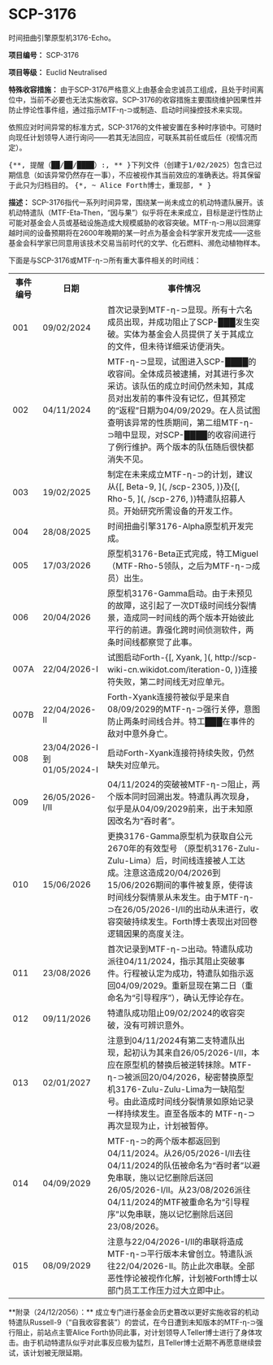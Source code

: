# SCP-3176
                        




时间扭曲引擎原型机3176-Echo。



**项目编号：** SCP-3176

**项目等级：** Euclid Neutralised

**特殊收容措施：** 由于SCP-3176严格意义上由基金会忠诚员工组成，且处于时间离位中，当前不必要也无法实施收容。SCP-3176的收容措施主要围绕维护因果性并防止悖论性事件组，通过指示MTF-η-⊃或制造、启动时间操控技术来实现。

依照应对时间异常的标准方式，SCP-3176的文件被安置在多种时序锁中。可随时向现任计划领导人进行询问——若其无法回应，可联系其前任或后任（视情况而定）。


<tt>{**, &#25552;&#37266;&#65288;&#9608;&#9608;/&#9608;&#9608;/&#9608;&#9608;&#9608;&#9608;&#65289;:, ** }&#19979;&#21015;&#25991;&#20214;&#65288;&#21019;&#24314;&#20110;1/02/2025&#65289;&#21253;&#21547;&#24050;&#36807;&#26399;&#20449;&#24687;&#65288;&#22914;&#35813;&#24322;&#24120;&#20173;&#28982;&#23384;&#22312;&#19968;&#20107;&#65289;&#65292;&#19981;&#24212;&#34987;&#35270;&#20316;&#20854;&#24403;&#21069;&#25928;&#24212;&#30340;&#20934;&#30830;&#34920;&#36798;&#12290;&#23558;&#20854;&#20445;&#30041;&#20110;&#27492;&#21482;&#20026;&#24402;&#26723;&#30446;&#30340;&#12290;</tt>
<tt>{*, ~ Alice Forth&#21338;&#22763;&#65292;&#37325;&#29616;&#37096;, * }</tt>


**描述：** SCP-3176指代一系列时间异常，围绕某一尚未成立的机动特遣队展开。该机动特遣队（MTF-Eta-Then，“因与果”）似乎将在未来成立，目标是逆行性防止可能对基金会人员或基础设施造成大规模威胁的收容突破。MTF-η-⊃用以回溯穿越时间的设备预期将在2600年晚期的某一时点为基金会科学家开发完成——这些基金会科学家已同意用该技术交易当前时代的文学、化石燃料、濒危动植物样本。

下面是与SCP-3176或MTF-η-⊃所有重大事件相关的时间线：

<table class='wiki-content-table'>
 <tr>
  <th colspan='1' rowspan='1'>&#20107;&#20214;&#32534;&#21495;</th>
  <th colspan='1' rowspan='1'>&#26085;&#26399;</th>
  <th colspan='1' rowspan='1'>&#20107;&#20214;&#24773;&#20917;</th>
 </tr>
 <tr>
  <td colspan='1' rowspan='1'>001</td>
  <td colspan='1' rowspan='1'>09/02/2024</td>
  <td colspan='1' rowspan='1'>&#39318;&#27425;&#35760;&#24405;&#21040;MTF-&#951;-&#8835;&#26174;&#29616;&#12290;&#25152;&#26377;&#21313;&#20845;&#21517;&#25104;&#21592;&#20986;&#29616;&#65292;&#24182;&#25104;&#21151;&#38459;&#27490;&#20102;SCP-&#9608;&#9608;&#9608;&#21457;&#29983;&#31361;&#30772;&#12290;&#23454;&#20307;&#20026;&#22522;&#37329;&#20250;&#20154;&#21592;&#25552;&#20379;&#20102;&#20851;&#20110;&#20854;&#25104;&#31435;&#30340;&#25991;&#20214;&#65292;&#20294;&#26410;&#24453;&#35814;&#32454;&#37319;&#35775;&#20415;&#28040;&#22833;&#12290;</td>
 </tr>
 <tr>
  <td colspan='1' rowspan='1'>002</td>
  <td colspan='1' rowspan='1'>04/11/2024</td>
  <td colspan='1' rowspan='1'>MTF-&#951;-&#8835;&#26174;&#29616;&#65292;&#35797;&#22270;&#36827;&#20837;SCP-&#9608;&#9608;&#9608;&#9608;&#30340;&#25910;&#23481;&#38388;&#12290;&#20840;&#20307;&#25104;&#21592;&#34987;&#36910;&#25429;&#65292;&#23545;&#20854;&#36827;&#34892;&#22810;&#27425;&#37319;&#35775;&#12290;&#35813;&#38431;&#20237;&#30340;&#25104;&#31435;&#26102;&#38388;&#20173;&#28982;&#26410;&#30693;&#65292;&#20854;&#25104;&#21592;&#23545;&#20986;&#21457;&#21069;&#30340;&#20107;&#20214;&#27809;&#26377;&#35760;&#24518;&#65292;&#20294;&#20854;&#39044;&#23450;&#30340;&#8220;&#36820;&#31243;&#8221;&#26085;&#26399;&#20026;04/09/2029&#12290;&#22312;&#20154;&#21592;&#35797;&#22270;&#26597;&#26126;&#35813;&#24322;&#24120;&#30340;&#24615;&#36136;&#26399;&#38388;&#65292;&#31532;&#20108;&#32452;MTF-&#951;-&#8835;&#26263;&#20013;&#26174;&#29616;&#65292;&#23545;SCP-&#9608;&#9608;&#9608;&#9608;&#30340;&#25910;&#23481;&#38388;&#36827;&#34892;&#20102;&#20363;&#34892;&#32500;&#25252;&#12290;&#20004;&#20010;&#29256;&#26412;&#30340;&#38431;&#20237;&#38543;&#21518;&#24456;&#24555;&#37117;&#28040;&#22833;&#19981;&#35265;&#12290;</td>
 </tr>
 <tr>
  <td colspan='1' rowspan='1'>003</td>
  <td colspan='1' rowspan='1'>19/02/2025</td>
  <td colspan='1' rowspan='1'>&#21046;&#23450;&#22312;&#26410;&#26469;&#25104;&#31435;MTF-&#951;-&#8835;&#30340;&#35745;&#21010;&#65292;&#24314;&#35758;&#20174;{[, Beta-9, ](, /scp-2305, )}&#21450;{[, Rho-5, ](, /scp-276, )}&#29305;&#36963;&#38431;&#25307;&#21215;&#20154;&#21592;&#12290;&#24320;&#22987;&#30740;&#31350;&#25152;&#38656;&#35774;&#22791;&#30340;&#24320;&#21457;&#24037;&#20316;&#12290;</td>
 </tr>
 <tr>
  <td colspan='1' rowspan='1'>004</td>
  <td colspan='1' rowspan='1'>28/08/2025</td>
  <td colspan='1' rowspan='1'>&#26102;&#38388;&#25197;&#26354;&#24341;&#25806;3176-Alpha&#21407;&#22411;&#26426;&#24320;&#21457;&#23436;&#25104;&#12290;</td>
 </tr>
 <tr>
  <td colspan='1' rowspan='1'>005</td>
  <td colspan='1' rowspan='1'>17/03/2026</td>
  <td colspan='1' rowspan='1'>&#21407;&#22411;&#26426;3176-Beta&#27491;&#24335;&#23436;&#25104;&#65292;&#29305;&#24037;Miguel&#65288;MTF-Rho-5&#39046;&#38431;&#65292;&#20043;&#21518;&#20026;MTF-&#951;-&#8835;&#25104;&#21592;&#65289;&#20986;&#29983;&#12290;</td>
 </tr>
 <tr>
  <td colspan='1' rowspan='1'>006</td>
  <td colspan='1' rowspan='1'>20/04/2026</td>
  <td colspan='1' rowspan='1'>&#21407;&#22411;&#26426;3176-Gamma&#21551;&#21160;&#12290;&#30001;&#20110;&#26410;&#39044;&#35265;&#30340;&#25925;&#38556;&#65292;&#36825;&#24341;&#36215;&#20102;&#19968;&#27425;DT&#32423;&#26102;&#38388;&#32447;&#20998;&#35010;&#24773;&#26223;&#65292;&#36896;&#25104;&#21516;&#19968;&#26102;&#38388;&#32447;&#30340;&#20004;&#20010;&#29256;&#26412;&#24320;&#22987;&#24444;&#27492;&#24179;&#34892;&#30340;&#21069;&#36827;&#12290;&#38752;&#24378;&#21270;&#36328;&#26102;&#38388;&#20390;&#27979;&#36719;&#20214;&#65292;&#20004;&#26465;&#26102;&#38388;&#32447;&#37117;&#23519;&#35273;&#20102;&#27492;&#20107;&#12290;</td>
 </tr>
 <tr>
  <td colspan='1' rowspan='1'>007A</td>
  <td colspan='1' rowspan='1'>22/04/2026-I</td>
  <td colspan='1' rowspan='1'>&#35797;&#22270;&#21551;&#21160;Forth-{[, Xyank, ](, http://scp-wiki-cn.wikidot.com/iteration-0, )}&#36830;&#25509;&#31526;&#22833;&#36133;&#65292;&#31532;&#20108;&#26102;&#38388;&#32447;&#26080;&#23545;&#24212;&#21333;&#20803;&#12290;</td>
 </tr>
 <tr>
  <td colspan='1' rowspan='1'>007B</td>
  <td colspan='1' rowspan='1'>22/04/2026-II</td>
  <td colspan='1' rowspan='1'>Forth-Xyank&#36830;&#25509;&#31526;&#34987;&#20284;&#20046;&#26159;&#26469;&#33258;08/09/2029&#30340;MTF-&#951;-&#8835;&#24378;&#34892;&#20851;&#20572;&#65292;&#24847;&#22270;&#38450;&#27490;&#20004;&#26465;&#26102;&#38388;&#32447;&#21512;&#24182;&#12290;&#29305;&#24037;&#9608;&#9608;&#9608;&#22312;&#20107;&#20214;&#30340;&#25932;&#23545;&#20013;&#24847;&#22806;&#36523;&#20129;&#12290;</td>
 </tr>
 <tr>
  <td colspan='1' rowspan='1'>008</td>
  <td colspan='1' rowspan='1'>23/04/2026-I&#21040; 01/05/2024-I</td>
  <td colspan='1' rowspan='1'>&#21551;&#21160;Forth-Xyank&#36830;&#25509;&#31526;&#25345;&#32493;&#22833;&#36133;&#65292;&#20173;&#28982;&#32570;&#22833;&#23545;&#24212;&#21333;&#20803;&#12290;</td>
 </tr>
 <tr>
  <td colspan='1' rowspan='1'>009</td>
  <td colspan='1' rowspan='1'>26/05/2026-I/II</td>
  <td colspan='1' rowspan='1'>04/11/2024&#30340;&#31361;&#30772;&#34987;MTF-&#951;-&#8835;&#38459;&#27490;&#65292;&#20004;&#20010;&#29256;&#26412;&#21516;&#26102;&#22238;&#28335;&#20986;&#21457;&#12290;&#29305;&#36963;&#38431;&#20877;&#27425;&#29616;&#36523;&#65292;&#20284;&#20046;&#26159;&#20174;04/09/2029&#21069;&#26469;&#65292;&#20986;&#20110;&#26410;&#30693;&#21407;&#22240;&#25913;&#21517;&#20026;&#8220;&#21534;&#26102;&#32773;&#8221;&#12290;</td>
 </tr>
 <tr>
  <td colspan='1' rowspan='1'>010</td>
  <td colspan='1' rowspan='1'>15/06/2026</td>
  <td colspan='1' rowspan='1'>&#26356;&#25442;3176-Gamma&#21407;&#22411;&#26426;&#20026;&#33719;&#21462;&#33258;&#20844;&#20803;2670&#24180;&#30340;&#26377;&#25928;&#22411;&#21495; &#65288;&#21407;&#22411;&#26426;3176-Zulu-Zulu-Lima&#65289;&#21518;&#65292;&#26102;&#38388;&#32447;&#36830;&#25509;&#34987;&#20154;&#24037;&#36798;&#25104;&#12290;&#27880;&#24847;&#36825;&#36896;&#25104;20/04/2026&#21040;15/06/2026&#26399;&#38388;&#30340;&#20107;&#20214;&#34987;&#22797;&#21407;&#65292;&#20351;&#24471;&#35813;&#26102;&#38388;&#32447;&#20998;&#35010;&#24773;&#26223;&#20174;&#26410;&#21457;&#29983;&#12290;&#30001;&#20110;MTF-&#951;-&#8835;&#22312;26/05/2026-I/II&#30340;&#20986;&#21160;&#20174;&#26410;&#36827;&#34892;&#65292;&#25910;&#23481;&#31361;&#30772;&#25345;&#32493;&#21457;&#29983;&#12290;Forth&#21338;&#22763;&#34920;&#29616;&#20986;&#23545;&#22238;&#21367;&#36923;&#36753;&#22240;&#26524;&#30340;&#39640;&#24230;&#20851;&#27880;&#12290;</td>
 </tr>
 <tr>
  <td colspan='1' rowspan='1'>011</td>
  <td colspan='1' rowspan='1'>23/08/2026</td>
  <td colspan='1' rowspan='1'>&#39318;&#27425;&#35760;&#24405;&#21040;MTF-&#951;-&#8835;&#20986;&#21160;&#12290;&#29305;&#36963;&#38431;&#25104;&#21151;&#27966;&#24448;04/11/2024&#65292;&#25351;&#31034;&#20854;&#38459;&#27490;&#31361;&#30772;&#20107;&#20214;&#12290;&#34892;&#31243;&#34987;&#35748;&#23450;&#20026;&#25104;&#21151;&#65292;&#29305;&#36963;&#38431;&#22914;&#25351;&#31034;&#36820;&#22238;04/09/2029&#12290;&#37325;&#26032;&#26174;&#29616;&#22312;&#31532;&#20108;&#26085;&#65288;&#37325;&#21629;&#21517;&#20026;&#8220;&#24341;&#23548;&#31243;&#24207;&#8221;&#65289;&#65292;&#30830;&#35748;&#26080;&#24726;&#35770;&#23384;&#22312;&#12290;</td>
 </tr>
 <tr>
  <td colspan='1' rowspan='1'>012</td>
  <td colspan='1' rowspan='1'>09/11/2026</td>
  <td colspan='1' rowspan='1'>&#29305;&#36963;&#38431;&#25104;&#21151;&#38459;&#27490;09/02/2024&#30340;&#25910;&#23481;&#31361;&#30772;&#65292;&#27809;&#26377;&#21487;&#36776;&#35782;&#24847;&#22806;&#12290;</td>
 </tr>
 <tr>
  <td colspan='1' rowspan='1'>013</td>
  <td colspan='1' rowspan='1'>02/01/2027</td>
  <td colspan='1' rowspan='1'>&#27880;&#24847;&#21040;04/11/2024&#26377;&#31532;&#20108;&#25903;&#29305;&#36963;&#38431;&#20986;&#29616;&#65292;&#36215;&#21021;&#35748;&#20026;&#20854;&#26469;&#33258;26/05/2026-I/II&#65292;&#26412;&#24212;&#22312;&#21407;&#22411;&#26426;&#30340;&#26367;&#25442;&#21518;&#34987;&#36870;&#36716;&#25273;&#38500;&#12290;MTF-&#951;-&#8835;&#34987;&#27966;&#22238;20/04/2026&#65292;&#31192;&#23494;&#26367;&#25442;&#21407;&#22411;&#26426;3176-Zulu-Zulu-Lima&#20026;&#19968;&#32570;&#38519;&#22411;&#21495;&#12290;&#30001;&#27492;&#36896;&#25104;&#26102;&#38388;&#32447;&#20998;&#35010;&#24773;&#26223;&#22914;&#21407;&#22987;&#35760;&#24405;&#19968;&#26679;&#25345;&#32493;&#21457;&#29983;&#12290;&#30452;&#33267;&#21508;&#29256;&#26412;&#30340; MTF-&#951;-&#8835;&#20877;&#27425;&#26174;&#29616;&#20026;&#27490;&#65292;&#35745;&#21010;&#34987;&#26242;&#20572;&#12290;</td>
 </tr>
 <tr>
  <td colspan='1' rowspan='1'>014</td>
  <td colspan='1' rowspan='1'>04/09/2029</td>
  <td colspan='1' rowspan='1'>MTF-&#951;-&#8835;&#30340;&#20004;&#20010;&#29256;&#26412;&#37117;&#36820;&#22238;&#21040;04/11/2024&#12290;&#20174;26/05/2026-I/II&#21435;&#24448;04/11/2024&#30340;&#38431;&#20237;&#34987;&#21629;&#21517;&#20026;&#8220;&#21534;&#26102;&#32773;&#8221;&#20197;&#36991;&#20813;&#20018;&#32852;&#65292;&#26045;&#20197;&#35760;&#24518;&#21024;&#38500;&#21518;&#36865;&#22238;26/05/2026-I/II&#12290;&#20174;23/08/2026&#27966;&#24448;04/11/2024&#30340;MTF&#34987;&#37325;&#21629;&#21517;&#20026;&#8220;&#24341;&#23548;&#31243;&#24207;&#8221;&#20197;&#20813;&#20018;&#32852;&#65292;&#26045;&#20197;&#35760;&#24518;&#21024;&#38500;&#21518;&#36865;&#22238;23/08/2026&#12290;</td>
 </tr>
 <tr>
  <td colspan='1' rowspan='1'>015</td>
  <td colspan='1' rowspan='1'>08/09/2029</td>
  <td colspan='1' rowspan='1'>&#27880;&#24847;&#19982;22/04/2026-I/II&#30340;&#20018;&#32852;&#23558;&#36896;&#25104;MTF-&#951;-&#8835;&#24179;&#34892;&#29256;&#26412;&#26410;&#26366;&#21019;&#31435;&#12290;&#29305;&#36963;&#38431;&#27966;&#24448;22/04/2026-II&#12290;&#38450;&#27490;&#27492;&#27425;&#20018;&#32852;&#12290;&#20840;&#37096;&#24694;&#24615;&#24726;&#35770;&#34987;&#35270;&#20316;&#21270;&#35299;&#65292;&#35745;&#21010;&#34987;Forth&#21338;&#22763;&#20197;&#37096;&#38376;&#21592;&#24037;&#24037;&#20316;&#21387;&#21147;&#36807;&#22823;&#31435;&#21363;&#20013;&#27490;&#12290;</td>
 </tr>
</table>
**附录（24/12/2056）：** 成立专门进行基金会历史篡改以更好实施收容的机动特遣队Russell-9（“自我收容套装”）的尝试，在今日遭到未知版本的MTF-η-⊃强行阻止，前站点主管Alice Forth协同此事，对计划领导人Teller博士进行了身体攻击。由于机动特遣队似乎对此事反应极为猛烈，且Teller博士近期不再愿意继续尝试，该计划被无限延期。



                    